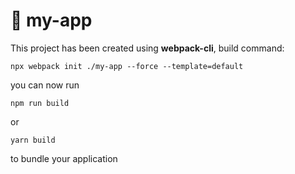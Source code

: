 # 🚀 my-app 

This project has been created using **webpack-cli**, build command:

```
npx webpack init ./my-app --force --template=default
```

you can now run

```
npm run build
```

or

```
yarn build
```

to bundle your application
